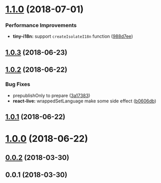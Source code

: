 <a name="1.1.0"></a>
# [1.1.0](https://github.com/imcuttle/tiny-i18n/compare/v1.0.3...v1.1.0) (2018-07-01)


### Performance Improvements

* **tiny-i18n:** support `createIsolateI18n` function ([988d7ee](https://github.com/imcuttle/tiny-i18n/commit/988d7ee))



<a name="1.0.3"></a>
## [1.0.3](https://github.com/imcuttle/tiny-i18n/compare/v1.0.2...v1.0.3) (2018-06-23)



<a name="1.0.2"></a>
## [1.0.2](https://github.com/imcuttle/tiny-i18n/compare/v1.0.1...v1.0.2) (2018-06-22)


### Bug Fixes

* prepublishOnly to prepare ([3a17383](https://github.com/imcuttle/tiny-i18n/commit/3a17383))
* **react-live:** wrappedSetLanguage make some side effect ([b0606db](https://github.com/imcuttle/tiny-i18n/commit/b0606db))



<a name="1.0.1"></a>
## [1.0.1](https://github.com/imcuttle/tiny-i18n/compare/v1.0.0...v1.0.1) (2018-06-22)



<a name="1.0.0"></a>
# [1.0.0](https://github.com/imcuttle/tiny-i18n/compare/v0.0.2...v1.0.0) (2018-06-22)



<a name="0.0.2"></a>
## [0.0.2](https://github.com/imcuttle/tiny-i18n/compare/v0.0.1...v0.0.2) (2018-03-30)



<a name="0.0.1"></a>
## 0.0.1 (2018-03-30)



